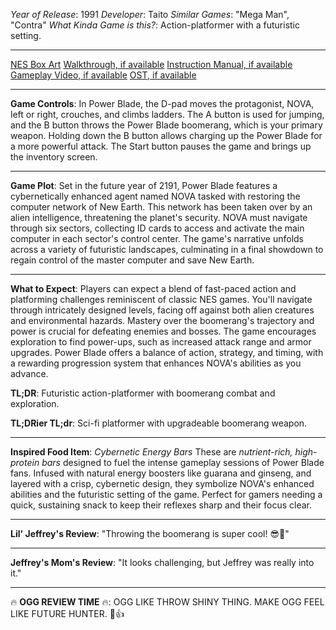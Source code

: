*Year of Release*: 1991
*Developer*: Taito
*Similar Games*: "Mega Man", "Contra"
*What Kinda Game is this?*: Action-platformer with a futuristic setting.

---
[NES Box Art](https://www.google.com/search?tbm=isch&q=NES+Box+Art+Power+Blade) 
[Walkthrough, if available](https://www.google.com/search?q=Walkthrough+NES+Power+Blade)
[Instruction Manual, if available](https://www.google.com/search?q=NES+Instruction+Manual+Power+Blade)
[Gameplay Video, if available](https://www.youtube.com/results?search_query=gameplay+NES+Power+Blade) 
[OST, if available](https://www.youtube.com/results?search_query=gameplay+NES+Power+Blade+OST)

- - -
**Game Controls**:
In Power Blade, the D-pad moves the protagonist, NOVA, left or right, crouches, and climbs ladders. The A button is used for jumping, and the B button throws the Power Blade boomerang, which is your primary weapon. Holding down the B button allows charging up the Power Blade for a more powerful attack. The Start button pauses the game and brings up the inventory screen.

- - -
**Game Plot**: 
Set in the future year of 2191, Power Blade features a cybernetically enhanced agent named NOVA tasked with restoring the computer network of New Earth. This network has been taken over by an alien intelligence, threatening the planet's security. NOVA must navigate through six sectors, collecting ID cards to access and activate the main computer in each sector's control center. The game's narrative unfolds across a variety of futuristic landscapes, culminating in a final showdown to regain control of the master computer and save New Earth.

- - -
**What to Expect**: 
Players can expect a blend of fast-paced action and platforming challenges reminiscent of classic NES games. You'll navigate through intricately designed levels, facing off against both alien creatures and environmental hazards. Mastery over the boomerang's trajectory and power is crucial for defeating enemies and bosses. The game encourages exploration to find power-ups, such as increased attack range and armor upgrades. Power Blade offers a balance of action, strategy, and timing, with a rewarding progression system that enhances NOVA's abilities as you advance.

**TL;DR**:
Futuristic action-platformer with boomerang combat and exploration.

**TL;DRier TL;dr**: 
Sci-fi platformer with upgradeable boomerang weapon.

---
**Inspired Food Item**: *Cybernetic Energy Bars*
These are *nutrient-rich, high-protein bars* designed to fuel the intense gameplay sessions of Power Blade fans. Infused with natural energy boosters like guarana and ginseng, and layered with a crisp, cybernetic design, they symbolize NOVA's enhanced abilities and the futuristic setting of the game. Perfect for gamers needing a quick, sustaining snack to keep their reflexes sharp and their focus clear.

---
**Lil' Jeffrey's Review**: "Throwing the boomerang is super cool! 😎🌟"

---
**Jeffrey's Mom's Review**: "It looks challenging, but Jeffrey was really into it."

---
🔥 **OGG REVIEW TIME** 🔥: OGG LIKE THROW SHINY THING. MAKE OGG FEEL LIKE FUTURE HUNTER. 🌠👍